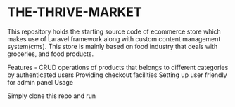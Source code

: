 # THE-THRIVE-MARKET
This repository holds the starting source code of ecommerce store which makes use of Laravel framework along with custom content management system(cms). This store is mainly based on food industry that deals with groceries, and food products.

Features -
CRUD operations of products that belongs to different categories by authenticated users
Providing checkout facilities
Setting up user friendly for admin panel
Usage

Simply clone this repo and run 

